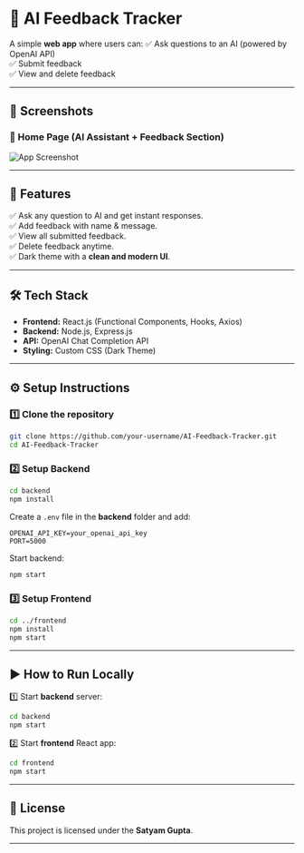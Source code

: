 # 🤖 AI Feedback Tracker

A simple **web app** where users can:
✅ Ask questions to an AI (powered by OpenAI API)  
✅ Submit feedback  
✅ View and delete feedback  

---

## 📸 Screenshots

### 🔹 Home Page (AI Assistant + Feedback Section)
![App Screenshot](./screenshot.png) <!-- Replace with actual screenshot file -->

---

## 🚀 Features
✅ Ask any question to AI and get instant responses.  
✅ Add feedback with name & message.  
✅ View all submitted feedback.  
✅ Delete feedback anytime.  
✅ Dark theme with a **clean and modern UI**.  

---

## 🛠️ Tech Stack
- **Frontend:** React.js (Functional Components, Hooks, Axios)  
- **Backend:** Node.js, Express.js  
- **API:** OpenAI Chat Completion API  
- **Styling:** Custom CSS (Dark Theme)  

---

## ⚙️ Setup Instructions

### 1️⃣ Clone the repository
```bash
git clone https://github.com/your-username/AI-Feedback-Tracker.git
cd AI-Feedback-Tracker
```

### 2️⃣ Setup Backend
```bash
cd backend
npm install
```

Create a `.env` file in the **backend** folder and add:
```
OPENAI_API_KEY=your_openai_api_key
PORT=5000
```

Start backend:
```bash
npm start
```

### 3️⃣ Setup Frontend
```bash
cd ../frontend
npm install
npm start
```

---

## ▶️ How to Run Locally
1️⃣ Start **backend** server:  
```bash
cd backend
npm start
```

2️⃣ Start **frontend** React app:  
```bash
cd frontend
npm start
```



---

## 📜 License
This project is licensed under the **Satyam Gupta**.

---
